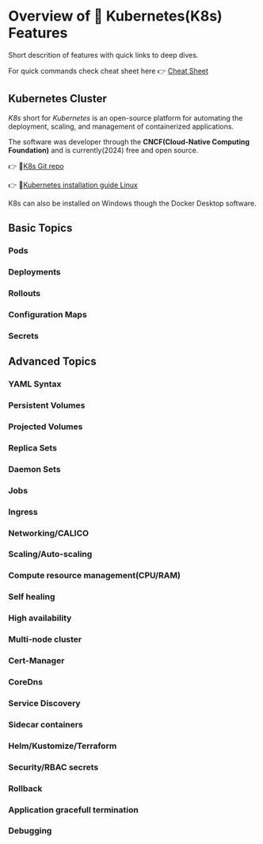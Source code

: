 # Overview of :crystal_ball: Kubernetes(K8s) Features

Short descrition of features with quick links to deep dives.

For quick commands check cheat sheet here :point_right: [Cheat Sheet](Cheatsheet.md) 

## Kubernetes Cluster

*K8s* short for *Kubernetes* is an open-source platform for automating the deployment, scaling, and management of containerized applications.

The software was developer through the **CNCF(Cloud-Native Computing Foundation)** and is currently(2024) free and open source.

:point_right: :link:[K8s Git repo](https://github.com/kubernetes/kubernetes)

:point_right: :link:[Kubernetes installation guide Linux](https://kubernetes.io/docs/tasks/tools/install-kubectl-linux/)

K8s can also be installed on Windows though the Docker Desktop software.


## Basic Topics

### Pods

### Deployments

### Rollouts

### Configuration Maps

### Secrets

## Advanced Topics 

### YAML Syntax

### Persistent Volumes

### Projected Volumes

### Replica Sets

### Daemon Sets

### Jobs

### Ingress

### Networking/CALICO

### Scaling/Auto-scaling

### Compute resource management(CPU/RAM)

### Self healing

### High availability

### Multi-node cluster

### Cert-Manager

### CoreDns

### Service Discovery

### Sidecar containers

### Helm/Kustomize/Terraform

### Security/RBAC secrets

### Rollback

### Application gracefull termination

### Debugging
